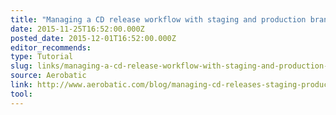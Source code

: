 ```yaml
---
title: "Managing a CD release workflow with staging and production branches"
date: 2015-11-25T16:52:00.000Z
posted_date: 2015-12-01T16:52:00.000Z
editor_recommends:
type: Tutorial
slug: links/managing-a-cd-release-workflow-with-staging-and-production-branches
source: Aerobatic
link: http://www.aerobatic.com/blog/managing-cd-releases-staging-production
tool:
---
```






